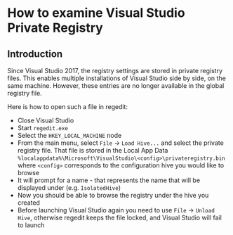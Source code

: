How to examine Visual Studio Private Registry
==========================================

Introduction
------------
Since Visual Studio 2017, the registry settings are stored in private registry files.
This enables multiple installations of Visual Studio side by side, on the same machine.
However, these entries are no longer available in the global registry file.

Here is how to open such a file in regedit:

- Close Visual Studio
- Start `regedit.exe`
- Select the `HKEY_LOCAL_MACHINE` node
- From the main menu, select `File` -> `Load Hive...` and select the private registry file. That file is stored in the Local App Data
  `%localappdata%\Microsoft\VisualStudio\<config>\privateregistry.bin` where `<config>` corresponds to the configuration hive you would like to browse
- It will prompt for a name - that represents the name that will be displayed under (e.g. `IsolatedHive`)
- Now you should be able to browse the registry under the hive you created
- Before launching Visual Studio again you need to use `File` -> `Unload Hive`, otherwise regedit keeps the file locked, and Visual Studio will fail to launch